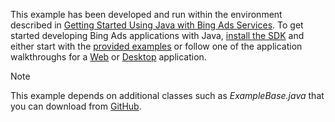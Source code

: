 This example has been developed and run within the environment described in [Getting Started Using Java with Bing Ads Services](../../guides/getting-started-using-java-with-bing-ads-services.md). To get started developing Bing Ads applications with Java, [install the SDK](../../guides/getting-started-using-java-with-bing-ads-services.md#installation) and either start with the [provided examples](http://go.microsoft.com/fwlink/?LinkId=525443) or follow one of the application walkthroughs for a [Web](../../guides/walkthrough--bing-ads-web-application-in-java.md) or [Desktop](../../guides/walkthrough--bing-ads-desktop-application-in-java.md) application.

> [!NOTE]
> This example depends on additional classes such as *ExampleBase.java* that you can download from [GitHub](http://go.microsoft.com/fwlink/?LinkId=525443).